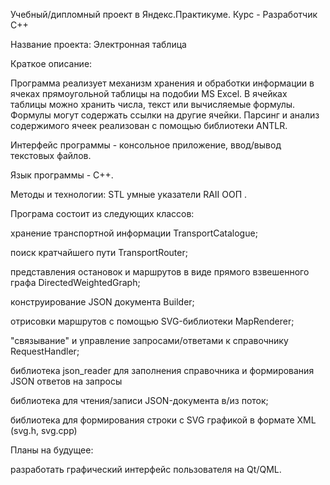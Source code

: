 Учебный/дипломный проект в Яндекс.Практикуме. Курс - Разработчик С++

Название проекта: Электронная таблица

Краткое описание:

Программа реализует механизм хранения и обработки информации в ячеках прямоугольной таблицы на подобии MS Excel. В ячейках таблицы можно хранить числа, текст или вычисляемые формулы. Формулы могут содержать ссылки на другие ячейки. Парсинг и анализ содержимого ячеек реализован с помощью библиотеки ANTLR.

Интерфейс программы - консольное приложение, ввод/вывод текстовых файлов.

Язык программы - C++.

Методы и технологии: STL умные указатели RAII ООП .

Програма состоит из следующих классов:

хранение транспортной информации TransportCatalogue;

поиск кратчайшего пути TransportRouter;

представления остановок и маршрутов в виде прямого взвешенного графа DirectedWeightedGraph;

конструирование JSON документа Builder;

отрисовки маршрутов с помощью SVG-библиотеки MapRenderer;

"связывание" и управление запросами/ответами к справочнику RequestHandler;

библиотека json_reader для заполнения справочника и формирования JSON ответов на запросы

библиотека для чтения/записи JSON-документа в/из поток;

библиотека для формирования строки с SVG графикой в формате XML (svg.h, svg.cpp)

Планы на будущее:

разработать графический интерфейс пользователя на Qt/QML.
